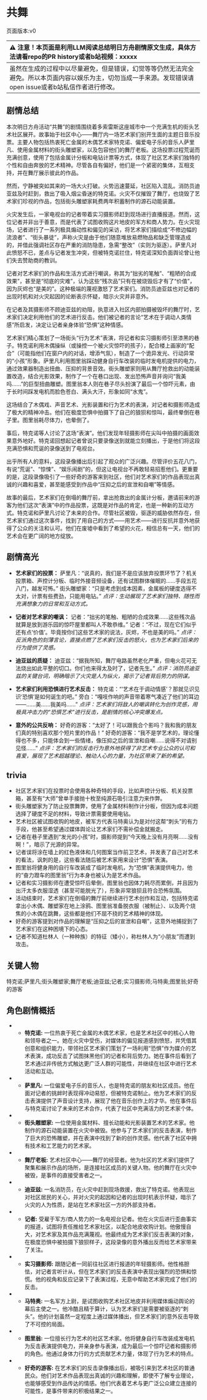# 共舞
页面版本:v0
 

| :warning: 注意！本页面是利用LLM阅读总结明日方舟剧情原文生成，具体方法请看repo的PR history或者b站视频：xxxxx           |
|:----------------------------|
| 虽然在生成的过程中以尽量避免，但是错误，幻觉等等仍然无法完全避免。所以本页面内容以娱乐为主，切勿当成一手来源。发现错误请open issue或者b站私信作者进行修改。|



## 剧情总结
本次明日方舟活动“共舞”的剧情围绕着多索雷斯这座城市中一个充满生机的街头艺术社区展开。故事始于社区中心——舞厅内一场艺术家们别开生面的主题日音乐投票。主要人物包括热衷死亡金属的木偶艺术家特克诺、偏爱电子乐的音乐人萨里凡、使用金属材料的街头雕塑家，以及包容他们的舞厅老板。这场投票过程荒诞而充满创意，使用了包括金属计分板和电钻计票等方式，体现了社区艺术家们独特的个性和自由奔放的艺术精神。尽管各自有偏好，他们是一个紧密的集体，互相支持，并在舞厅展示彼此的作品。

然而，宁静被突如其来的一场大火打破。火势迅速蔓延，社区陷入混乱。消防员迪亚兹及时赶到，救出了吸入烟尘昏迷的特克诺。火灾不仅摧毁了舞厅，也烧毁了艺术家们珍视的作品，包括街头雕塑家耗费两年积蓄制作的源石动能装置。

火灾发生后，一家电视台的记者带着实习摄影师赶到现场进行直播报道。然而，这位记者并非出于善意，而是代表了试图收购这片地皮的军方和商人势力。在火灾现场，记者进行了一系列极具煽动性和偏见的采访，将艺术家们描绘成“不修边幅的流浪者”、“街头暴徒”，声称火灾是由于他们随意堆放易燃物品和缺乏管理造成的，并借此强调社区存在严重的消防隐患，急需“整改”（实则为驱逐）。萨里凡对此愤怒不已，差点与记者发生冲突，但被特克诺拦住，特克诺深知负面舆论曾让他们失去赞助商的教训。

记者对艺术家们的作品和生活方式进行嘲讽，称其为“拙劣的笔触”、“粗陋的合成效果”，甚至是“彻底的灾难”，认为这些“残次品”只有在被烧毁后才有了“价值”，因为灰烬也“是美的”。这种极端的蔑视激怒了艺术家们。消防员迪亚兹也对记者的出现时机和对火灾起因的论断表示怀疑，暗示火灾并非意外。

在记者及其摄影师不顾迪亚兹的劝阻，执意进入社区内部拍摄被毁坏的舞厅时，艺术家们决定利用他们的艺术进行反击。他们被记者的言论“艺术在于调动人类情感”所启发，决定让记者亲身体验“恐惧”这种情感。

艺术家们精心策划了一场街头“行为艺术”表演，将记者和实习摄影师引至漆黑的巷子。特克诺利用木偶操纵（或操控一个被火灾惊吓的孩子），配合楼上画家的“配合”（可能指他们在窗户内的对话，增添气氛），制造了一个诡异发光、行动异常的“小孩”形象。萨里凡利用图里翁踩动健身自行车改装的临时发电机提供的电力，通过效果器制造出扭曲、压抑的背景音效。街头雕塑家则用从舞厅抢救出的动能装置改造，结合光影效果，制作了一个在巷口出现、发出恐怖声音并询问“我美吗......”的巨型扭曲雕塑。图里翁本人则在巷子尽头扮演了最后一个惊吓元素，由于长时间踩发电机而脸色苍白、满头大汗，形象如同“水鬼”。

这场结合了木偶戏、声音艺术、光影装置和行为艺术的表演，对记者和摄影师造成了极大的精神冲击。他们在极度恐惧中拍摄下了自己的狼狈和惊叫，最终晕倒在巷子里。图里翁耗尽体力，也晕倒了。

事后，特克诺等人讨论了这场“表演”。他们发现年轻摄影师在尖叫中拍摄的画面效果意外地好。特克诺回想起记者曾说只要录像送到就能立刻播出，于是他们将这段充满恐惧和荒诞的录像送到了电视台。

出乎所有人的意料，这段录像播出后引起了观众的广泛兴趣。尽管评价五花八门，有说“荒诞”、“惊悚”、“娱乐闹剧”的，但这让电视台不再敢轻易招惹他们。更重要的是，这段录像吸引了一些好奇的游客来到社区，他们对艺术家们的作品表现出真诚的兴趣和喜爱，甚至能感受到作品中“压抑之后的宣泄和自嘲”等情感。

故事的最后，艺术家们在倒塌的舞厅前，拿出抢救出的金属计分板，邀请前来的游客为他们这次“表演”中的作品投票，这既是对作品的肯定，也是一种新的互动方式。特克诺和萨里凡讨论了未来的合作。尽管社区被毁，驱逐的威胁依然存在，但艺术家们通过这次事件，找到了用自己的方式——用艺术——进行反抗并意外地获得了公众的关注和认可。他们在废墟中看到了希望的火花，相信总有一天，他们的艺术会在更广阔的地方绽放。
## 剧情高光
- **艺术家们的投票：**
萨里凡：“说真的，我们是不是应该放弃投票环节了？机关投票箱、声控计分板、临时外接音频设备，还有试图群体催眠的......手段五花八门，越发可怖。”
街头雕塑家：“只是考虑到成本因素，金属板的硬度选得不太对，计票有些费劲，只能用电钻。”
*点评：生动展现了艺术家们独特、随性而充满想象力的日常和互动方式。*

- **记者对艺术家的嘲讽：**
记者：“拙劣的笔触、粗陋的合成效果......这些残次品就算是放到游乐园的惊吓屋里都叫人不敢恭维。”
记者：“不过，现在它们似乎还有点‘价值’。毕竟按你们这些艺术家的说法，灰烬，不也是美的吗。”
*点评：反派角色的刻薄言论，直接点燃了艺术家们反击的怒火，也为艺术家们后来的行为提供了灵感。*

- **迪亚兹的质疑：**
迪亚兹：“据我所知，舞厅电路虽然老化严重，但电火花可无法烧出如此平整的切口。你们也来得太及时了，记者先生。”
*点评：消防员迪亚兹的关键台词，明确暗示了火灾是人为纵火，揭示了记者背后势力的阴谋。*

- **艺术家们利用恐惧进行艺术反击：**
特克诺：“‘艺术在于调动情感’？那就见识见识‘恐惧’是如何诞生的吧。”
旁白：“嘎吱作响的声音带着寒气凑近了他们的耳边——......美......我美吗......”
*点评：艺术家们将敌人的嘲讽转化为创作灵感，用极具冲击力的“恐惧艺术”进行反击，是剧情的核心冲突爆发点。*

- **意外的公共反响：**
好奇的游客：“太好了！可以跟我合个影吗？我和我的朋友们真的特别喜欢那个短片里的作品！”
好奇的游客：“我不是学艺术的，理论懂得也不多，只能体会到一些情绪，像压抑之后的宣泄和自嘲......说得不对请别见怪......”
*点评：艺术家们的反击行为意外地获得了非艺术专业公众的认可和喜爱，展现了艺术超越理论、触动人心的力量，为社区带来了新的希望。*
## trivia
- 社区艺术家们在投票时会使用各种奇特的手段，比如声控计分板、机关投票箱，甚至有“大师”曾单手接抛十枚至纯源石吸引注意力来作弊。
- 街头雕塑家为了防止投票舞弊，使用了金属材料制作计分板，但因为成本问题选择了硬度不足的材料，导致计票需要使用电钻。
- 艺术社区被试图收购的地皮，被军方代表马特奥认为是对付这帮“刺头”的有力手段，他甚至希望通过媒体舆论让艺术家们不需补偿金就搬走。
- 记者在巷子里遇到“发光的小孩”时，摄影师提到“今天晚上没有月亮啊......没有啊！”，暗示了光源的异常。
- 记者误将涂在墙上的红色液体和几何图案当作前卫艺术，并发表了自己对艺术的看法，讽刺的是，这些看法随后被艺术家用来设计“恐惧”表演。
- 图里翁将健身用的自行车改装成了临时发电机，为“恐惧”表演提供电力，他的“奋力蹬车的图里翁”行为本身也被认为是艺术作品。
- 记者和实习摄影师在遭受惊吓后晕倒，图里翁也因体力耗尽而累倒，并且因为出汗太多衣服湿透（甚至可能脱光了），形象非常狼狈且符合恐怖氛围。
- 活动结束时，艺术家们在倒塌的舞厅前继续进行艺术创作和互动，包括特克诺拿出小木偶、雕塑家在地上涂鸦、图里翁准备脱衣服（被制止）、以及两个烧焦的小木偶在跳舞，这些都是他们不屈不挠的艺术精神的体现。
- 好奇的游客提到对作品的理解是“压抑之后的宣泄和自嘲”，这意外地捕捉到了艺术家们在这种困境下的心态。
- 记者不知道杜林人（一种种族）的特征（矮小），称杜林人为“小朋友”而遭到攻击。
## 关键人物
特克诺;萨里凡;街头雕塑家;舞厅老板;迪亚兹;记者;实习摄影师;马特奥;图里翁;好奇的游客
## 角色剧情概括
-   - **特克诺:** 一位热衷于死亡金属的木偶艺术家，也是艺术社区中的核心人物和领导者之一。她在火灾中受伤，对媒体的偏见报道感到愤怒，并凭借其创意和组织能力，带领社区艺术家们策划了一场利用“恐惧”作为媒介的艺术表演，成功反击了试图抹黑他们的记者和背后势力。她在事件后看到了艺术通过非传统方式触达更广泛人群的可能性，并继续在社区中进行艺术活动和互动。
-   - **萨里凡:** 一位偏爱电子乐的音乐人，也是特克诺的朋友和社区成员。他在面对记者的挑衅时表现得冲动易怒，但被特克诺制止。他为艺术家们的反击表演提供了声音设计支持，展现了他在音乐创作上的才华。他在事件后与特克诺讨论了未来的艺术合作，代表了社区中充满活力的艺术家个体。
-   - **街头雕塑家:** 一位使用金属材料、擅长动能和光影装置艺术的艺术家。他制作的源石动能装置在火灾中被毁。他参与了艺术家们的反击表演，制作了巨大的恐怖雕塑，并在表演中找到了新的创作灵感。他代表了社区中拥有技术和工艺能力的艺术家。
-   - **舞厅老板:** 艺术社区中心——舞厅的经营者。他为社区的艺术家们提供了聚集和展示作品的场所，是连接社区成员的关键人物。他的舞厅在火灾中被毁，是事件的直接受害者之一。
-   - **迪亚兹:** 一名消防员，在火灾中赶到现场救援，救出了特克诺。他表现出对社区居民的关心，并对火灾的起因和记者的出现时机表示怀疑，暗示了火灾的人为性质，是站在艺术家社区一方的外部支持者。
-   - **记者:** 受雇于军方/商人势力的一名电视台记者。他在火灾后进行歪曲事实的报道，试图将责任推给艺术家社区，以配合地皮收购计划。他傲慢自大，对艺术家及其作品充满蔑视。他最终成为艺术家们反击表演的对象，在极度恐惧中被拍摄下狼狈样子，这段录像的意外播出反而给艺术家带来了关注。
-   - **实习摄影师:** 跟随记者一同前往社区进行报道的年轻摄影师。他性格胆怯，对记者言听计从，但在艺术家们的反击表演中表现出强烈的恐惧和惊慌。他的视角和反应记录下了表演过程，无意中帮助艺术家完成了他们的反击。
-   - **马特奥:** 一名军方上尉，是试图收购艺术社区地皮并利用媒体煽动舆论的幕后主使之一。他冷酷且精于算计，认为艺术家们是需要被驱逐的“刺头”。他的计划虽然一定程度上通过媒体播出，但艺术家们的意外反击导致了不可控的局面。
-   - **图里翁:** 一位擅长行为艺术的社区艺术家。他将健身自行车改装成发电机为反击表演提供电力，并亲身参与表演，成为最后一个惊吓记者和摄影师的角色。他通过身体力行的方式贡献艺术力量，体现了行为艺术的特点。
-   - **好奇的游客:** 在艺术家们的反击录像播出后，被吸引来到艺术社区的普通民众。他们对艺术作品表现出真诚的兴趣和理解，即使不了解专业理论，也能够感受到作品传达的情感。他们代表着艺术与更广泛公众建立连接的可能性，是事件带来的积极结果之一。
